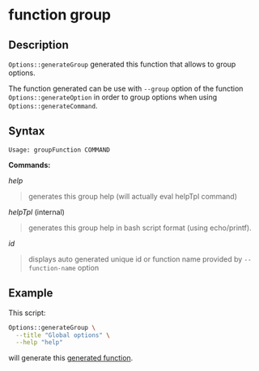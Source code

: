 # function group

## Description

`Options::generateGroup` generated this function that allows to group options.

The function generated can be use with `--group` option of the function
`Options::generateOption` in order to group options when using
`Options::generateCommand`.

## Syntax

```text
Usage: groupFunction COMMAND
```

**Commands:**

_help_

> generates this group help (will actually eval helpTpl command)

_helpTpl_ (internal)

> generates this group help in bash script format (using echo/printf).

_id_

> displays auto generated unique id or function name provided by
> `--function-name` option

## Example

This script:

```bash
Options::generateGroup \
  --title "Global options" \
  --help "help"
```

will generate this
[generated function](https://github.com/fchastanet/bash-tools-framework/blob/master/src/Options/testsData/generateGroup.caseGroupOptionValid.sh).
